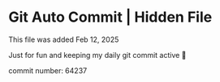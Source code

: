 # Git Auto Commit | Hidden File

This file was added Feb 12, 2025

Just for fun and keeping my daily git commit active 🤪

commit number: 64237
